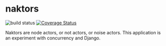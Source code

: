 naktors
=======

![build status](https://travis-ci.org/bensteinberg/naktors.svg?branch=master) [![Coverage Status](https://coveralls.io/repos/github/bensteinberg/naktors/badge.svg?branch=master)](https://coveralls.io/github/bensteinberg/naktors?branch=master)



Naktors are node actors, or not actors, or noise actors. This
application is an experiment with concurrency and Django.
